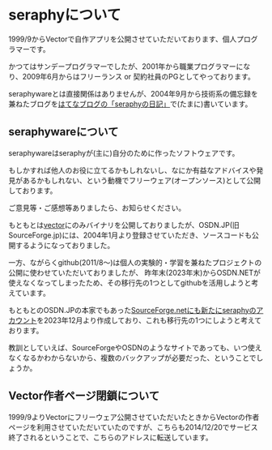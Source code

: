 # seraphyについて

1999/9からVectorで自作アプリを公開させていただいております、個人プログラマーです。

かつてはサンデープログラマーでしたが、2001年から職業プログラマーになり、2009年6月からはフリーランス or 契約社員のPGとしてやっております。

seraphywareとは直接関係はありませんが、2004年9月から技術系の備忘録を兼ねたブログを[はてなブログの「seraphyの日記」](https://seraphy.hatenablog.com/)で(たまに)書いています。

## seraphywareについて

seraphywareはseraphyが(主に)自分のために作ったソフトウェアです。

もしかすれば他人のお役に立てるかもしれないし、なにか有益なアドバイスや発見があるかもしれない、という動機でフリーウェア(オープンソース)として公開しております。

ご意見等・ご感想等ありましたら、お知らせください。

もともとは[vector](https://hp.vector.co.jp/authors/VA017626/)にのみバイナリを公開しておりましたが、OSDN.JP(旧SourceForge.jp)には、2004年1月より登録させていただき、ソースコードも公開するようになっておりました。

一方、ながらくgithub(2011/8～)は個人の実験的・学習を兼ねたプロジェクトの公開に使わせていただいておりましたが、
昨年末(2023年末)からOSDN.NETが使えなくなってしまったため、その移行先の1つとしてgithubを活用しようと考えています。

もともとのOSDN.JPの本家でもあった[SourceForge.netにも新たにseraphyのアカウント](https://sourceforge.net/u/seraphy/profile/)を2023年12月より作成しており、これも移行先の1つにしようと考えております。

教訓としていえば、SourceForgeやOSDNのようなサイトであっても、いつ使えなくなるかわからないから、複数のバックアップが必要だった、ということでしょうか。

## Vector作者ページ閉鎖について

1999/9よりVectorにフリーウェア公開させていただいたときからVectorの作者ページを利用させていただいていたのですが、こちらも2014/12/20でサービス終了されるということで、こちらのアドレスに転送しています。


<!--
**seraphy/seraphy** is a ✨ _special_ ✨ repository because its `README.md` (this file) appears on your GitHub profile.

Here are some ideas to get you started:

- 🔭 I’m currently working on ...
- 🌱 I’m currently learning ...
- 👯 I’m looking to collaborate on ...
- 🤔 I’m looking for help with ...
- 💬 Ask me about ...
- 📫 How to reach me: ...
- 😄 Pronouns: ...
- ⚡ Fun fact: ...
-->
